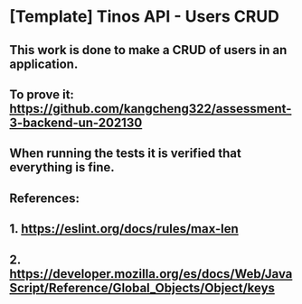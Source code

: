 # [Template] Tinos API - Users CRUD

## This work is done to make a CRUD of users in an application.

## To prove it: https://github.com/kangcheng322/assessment-3-backend-un-202130

## When running the tests it is verified that everything is fine.

## References: 
## 1. https://eslint.org/docs/rules/max-len
## 2. https://developer.mozilla.org/es/docs/Web/JavaScript/Reference/Global_Objects/Object/keys